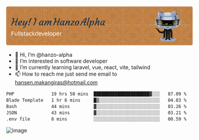 ![Header](./github-header-image.png)

- 👋 Hi, I’m @hanzo-alpha
- 👀 I’m interested in software developer
- 🌱 I’m currently learning laravel, vue, react, vite, tailwind
- 📫 How to reach me just send me email to hansen.makangiras@hotmail.com 

<!---
hanzo-alpha/hanzo-alpha is a ✨ special ✨ repository because its `README.md` (this file) appears on your GitHub profile.
You can click the Preview link to take a look at your changes.
--->

<!--START_SECTION:waka-->

```txt
PHP              19 hrs 50 mins  █████████████████████▓░░░   87.09 %
Blade Template   1 hr 6 mins     █▒░░░░░░░░░░░░░░░░░░░░░░░   04.83 %
Bash             44 mins         ▓░░░░░░░░░░░░░░░░░░░░░░░░   03.26 %
JSON             43 mins         ▓░░░░░░░░░░░░░░░░░░░░░░░░   03.21 %
.env file        8 mins          ░░░░░░░░░░░░░░░░░░░░░░░░░   00.59 %
```

<!--END_SECTION:waka-->

![image](https://github.com/hanzo-alpha/hanzo-alpha/assets/111342797/c4bd2977-6123-4017-8652-6e166259b484)

